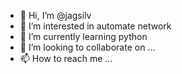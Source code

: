 - 👋 Hi, I’m @jagsilv
- 👀 I’m interested in automate network
- 🌱 I’m currently learning python
- 💞️ I’m looking to collaborate on ...
- 📫 How to reach me ...

<!---
jagsilv/jagsilv is a ✨ special ✨ repository because its `README.md` (this file) appears on your GitHub profile.
You can click the Preview link to take a look at your changes.
--->

